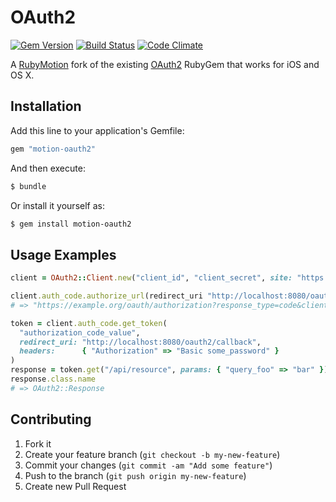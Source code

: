 # OAuth2

[![Gem Version](http://img.shields.io/gem/v/motion-oauth2.svg)][gem]
[![Build Status](http://img.shields.io/travis/motionauth/motion-oauth2.svg)][travis]
[![Code Climate](http://img.shields.io/codeclimate/github/motionauth/motion-oauth2.svg)][codeclimate]

[gem]: https://rubygems.org/gems/motion-oauth2
[travis]: http://travis-ci.org/motionauth/motion-oauth2
[codeclimate]: https://codeclimate.com/github/motionauth/motion-oauth2

A [RubyMotion](http://www.rubymotion.com) fork of the existing
[OAuth2](https://github.com/intridea/oauth2) RubyGem that works for iOS and OS X.

## Installation

Add this line to your application's Gemfile:

```ruby
gem "motion-oauth2"
```

And then execute:

```bash
$ bundle
```

Or install it yourself as:

```bash
$ gem install motion-oauth2
```

## Usage Examples

```ruby
client = OAuth2::Client.new("client_id", "client_secret", site: "https://example.org")

client.auth_code.authorize_url(redirect_uri "http://localhost:8080/oauth2/callback")
# => "https://example.org/oauth/authorization?response_type=code&client_id=client_id&redirect_uri=http://localhost:8080/oauth2/callback"

token = client.auth_code.get_token(
  "authorization_code_value",
  redirect_uri: "http://localhost:8080/oauth2/callback",
  headers:      { "Authorization" => "Basic some_password" }
)
response = token.get("/api/resource", params: { "query_foo" => "bar" })
response.class.name
# => OAuth2::Response
```

## Contributing

1. Fork it
2. Create your feature branch (`git checkout -b my-new-feature`)
3. Commit your changes (`git commit -am "Add some feature"`)
4. Push to the branch (`git push origin my-new-feature`)
5. Create new Pull Request
